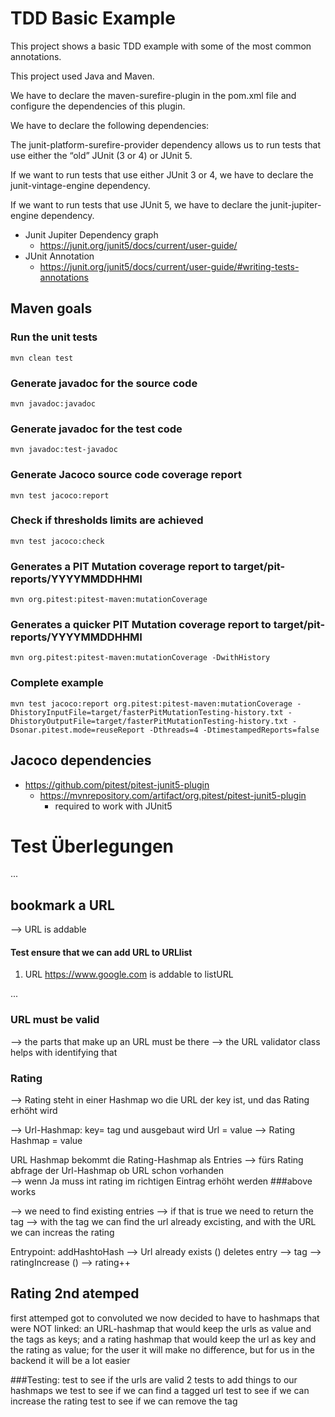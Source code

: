 # TDD Basic Example

This project shows a basic TDD example with some of the most common annotations.

This project used Java and Maven.

We have to declare the maven-surefire-plugin in the pom.xml file and configure the dependencies of this plugin. 

We have to declare the following dependencies:

The junit-platform-surefire-provider dependency allows us to run tests that use either the “old” JUnit (3 or 4) or JUnit 5.

If we want to run tests that use either JUnit 3 or 4, we have to declare the junit-vintage-engine dependency.

If we want to run tests that use JUnit 5, we have to declare the junit-jupiter-engine dependency.

* Junit Jupiter Dependency graph
    - https://junit.org/junit5/docs/current/user-guide/
* JUnit Annotation
    - https://junit.org/junit5/docs/current/user-guide/#writing-tests-annotations

  
## Maven goals
### Run the unit tests
```
mvn clean test
```

### Generate javadoc for the source code
```
mvn javadoc:javadoc
```

### Generate javadoc for the test code
```
mvn javadoc:test-javadoc
```

### Generate Jacoco source code coverage report
```
mvn test jacoco:report
```

### Check if thresholds limits are achieved
```
mvn test jacoco:check
```

### Generates a PIT Mutation coverage report to target/pit-reports/YYYYMMDDHHMI
```
mvn org.pitest:pitest-maven:mutationCoverage
```

### Generates a quicker PIT Mutation coverage report to target/pit-reports/YYYYMMDDHHMI
```
mvn org.pitest:pitest-maven:mutationCoverage -DwithHistory
```

### Complete example

``` 
mvn test jacoco:report org.pitest:pitest-maven:mutationCoverage -DhistoryInputFile=target/fasterPitMutationTesting-history.txt -DhistoryOutputFile=target/fasterPitMutationTesting-history.txt -Dsonar.pitest.mode=reuseReport -Dthreads=4 -DtimestampedReports=false
```
## Jacoco dependencies
* https://github.com/pitest/pitest-junit5-plugin
  - https://mvnrepository.com/artifact/org.pitest/pitest-junit5-plugin
    - required to work with JUnit5

# Test Überlegungen
...
## bookmark a URL
--> URL is addable
#### Test ensure that we can add URL to URLlist
1. URL https://www.google.com is addable to listURL

...
### URL must be valid
--> the parts that make up an URL must be there
--> the URL validator class helps with identifying that 


### Rating 
--> Rating steht in einer Hashmap wo die URL der key ist, und das Rating erhöht wird

--> Url-Hashmap: key= tag und ausgebaut wird Url = value --> Rating Hashmap = value   

URL Hashmap bekommt die Rating-Hashmap als Entries 
--> fürs Rating abfrage der Url-Hashmap ob URL schon vorhanden  
--> wenn Ja muss int rating im richtigen Eintrag erhöht werden
###above works

--> we need to find existing entries --> if that is true we need to return the tag
--> with the tag we can find the url already excisting, and with the URL we can increas the rating


Entrypoint: addHashtoHash --> Url already exists () deletes entry --> tag --> ratingIncrease () --> rating++

## Rating 2nd atemped 
first attemped got to convoluted 
we now decided to have to hashmaps that were NOT linked: an URL-hashmap that would keep the urls as value and the tags 
as keys; and a rating hashmap that would keep the url as key and the rating as value; 
for the user it will make no difference, but for us in the backend it will be a lot easier 

###Testing:
test to see if the urls are valid
2 tests to add things to our hashmaps
we test to see if we can find a tagged url
test to see if we can increase the rating
test to see if we can remove the tag







